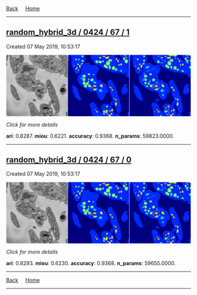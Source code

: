 
[Back](..)&nbsp;&nbsp;&nbsp;&nbsp;&nbsp;[Home](https://leapmanlab.github.io/snapshots)

---

<div class="summary"><a href="1"><h2>random_hybrid_3d / 0424 / 67 / 1</h2></a><p>Created 07 May 2019, 10:53:17
</p><a href="1"><img src="1/media/summary.png" align="center"></a><p>
<i>Click for more details</i>
</p></div>

**ari**: 0.8287. **miou**: 0.6221. **accuracy**: 0.9368. **n_params**: 59823.0000. 

---

<div class="summary"><a href="0"><h2>random_hybrid_3d / 0424 / 67 / 0</h2></a><p>Created 07 May 2019, 10:53:17
</p><a href="0"><img src="0/media/summary.png" align="center"></a><p>
<i>Click for more details</i>
</p></div>

**ari**: 0.8293. **miou**: 0.6230. **accuracy**: 0.9368. **n_params**: 59655.0000. 

---

[Back](..)&nbsp;&nbsp;&nbsp;&nbsp;&nbsp;[Home](https://leapmanlab.github.io/snapshots)

---